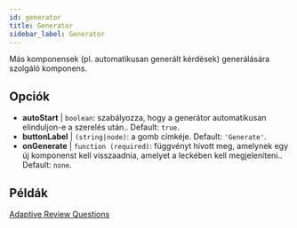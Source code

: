 ```yaml
---
id: generator
title: Generator
sidebar_label: Generator
---
```


Más komponensek (pl. automatikusan generált kérdések) generálására szolgáló komponens.

## Opciók

* __autoStart__ | `boolean`: szabályozza, hogy a generátor automatikusan elinduljon-e a szerelés után.. Default: `true`.
* __buttonLabel__ | `(string|node)`: a gomb címkéje. Default: `'Generate'`.
* __onGenerate__ | `function (required)`: függvényt hívott meg, amelynek egy új komponenst kell visszaadnia, amelyet a leckében kell megjeleníteni.. Default: `none`.


## Példák

[Adaptive Review Questions](https://isle.stat.cmu.edu/adaptive-review/questions/)
